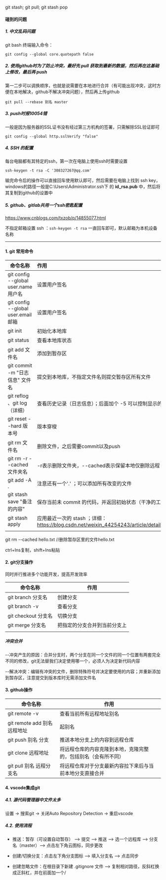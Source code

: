 git stash; git pull; git stash pop

#### 碰到的问题

##### 1. 中文乱码问题

git bash 终端输入命令：

```
git config --global core.quotepath false
```

##### 2. 使用github时为了防止冲突，最好先 pull 获取到最新的数据，然后再在这基础上修改，最后再 push

第一二步可以调换顺序，也就是说需要在本地进行合并（有可能出现冲突，这时方便在本地解决，github不解决冲突问题），然后再上传github

```
git pull --rebase 别名 master
```

##### 3. push时报10054错

一般是因为服务器的SSL证书没有经过第三方机构的签署，只需解除SSL验证即可

```
git config --global http.sslVerify "false"
```

##### 4. SSH 的配置

每台电脑都有其特定的ssh，第一次在电脑上使用ssh时需要设置

```
ssh-keygen -t rsa -C '308327267@qq.com'
```

输完命令后的操作可以直接回车使用默认即可，然后需要在电脑上找到 ssh key，windows的路径一般是C:\Users\Administrator\.ssh下 的 **id_rsa.pub** 中，然后将其复制到github的设置中

##### 5. github、gitlab共用一个ssh密匙配置

https://www.cnblogs.com/txzob/p/14855077.html

不指定邮箱设置 ssh ：`ssh-keygen -t rsa` 一直回车即可，默认邮箱为本机设备名称



---

#### 1. git 常用命令

| 命令名称                             | 作用                                                         |
| ------------------------------------ | :----------------------------------------------------------- |
| git config --global user.name 用户名 | 设置用户签名                                                 |
| git config --global user.email 邮箱  | 设置用户签名                                                 |
| git init                             | 初始化本地库                                                 |
| git status                           | 查看本地库状态                                               |
| git add 文件名                       | 添加到暂存区                                                 |
| git commit -m "日志信息" 文件名      | 提交到本地库，不指定文件名则提交暂存区所有文件               |
| git reflog 、git log（详细）         | 查看历史记录（日志信息）；后面加个 -5 可以控制显示的条数     |
| git reset  --hard 版本号             | 版本穿梭                                                     |
| git rm 文件名                        | 删除文件，之后需要commit以及push                             |
| git rm -r --cached 文件夹名          | -r表示删除文件夹，--cached表示保留本地仅删除远程             |
| git add -A .                         | 注意还有一个'.'  ；可以添加所有改变的文件                    |
| git stash save "备注的内容"          | 保存当前未 commit 的代码，并返回初始状态（干净的工作目录）   |
| git stash apply                      | 应用最近一次的 stash ；详细：https://blog.csdn.net/weixin_44254243/article/details/125207934 |
|                                      |                                                              |

git rm --cached hello.txt	//删除暂存区里的文件hello.txt

ctrl+Ins复制，shift+Ins粘贴

#### 2. git分支操作

同时并行推进多个功能开发，提高开发效率

| 命令名称            | 作用                         |
| ------------------- | ---------------------------- |
| git branch 分支名   | 创建分支                     |
| git branch -v       | 查看分支                     |
| git checkout 分支名 | 切换分支                     |
| git merge 分支名    | 把指定的分支合并到当前分支上 |
|                     |                              |

##### 冲突合并

--冲突产生的原因：合并分支时，两个分支在同一个文件的同一个位置有两套完全不同的修改，git无法替我们决定使用哪一个，必须人为决定新代码内容

--解决冲突：编辑有冲突的文件，删除特殊符号并决定要使用的内容；并重新添加到暂存区，注意提交到版本库时无需添加文件名

#### 3. github操作

| 命令名称                     | 作用                                                         |
| ---------------------------- | ------------------------------------------------------------ |
| git remote -v                | 查看当前所有远程地址别名                                     |
| git remote add 别名 远程地址 | 起别名                                                       |
| git push 别名 分支           | 推送本地分支上的内容到远程仓库                               |
| git clone 远程地址           | 将远程仓库的内容克隆到本地，克隆完整的，包括别名（会有所不同） |
| git pull 别名 远程分支名     | 将远程仓库对于分支最新内容拉下来后与当前本地分支直接合并     |

#### 4. vscode集成git

##### 4.1. 源代码管理器中文件太多

设置 -> 搜索git -> 关闭Auto Repository Detection -> 重启vscode

##### 4.2. 使用流程

- 推送：暂存（可设置自动暂存） -->  提交  -->  推送  -->  选一个远程库 -->  分支名（master）--> 点击左下角云图标，同步更改

- 创建/切换分支：点击左下角分支图标  -->  填入分支名  -->  点击同步
- 创建忽略文件：在根目录下新建 .gitignore 文件 -->  复制相对路径，反斜杠换成正斜杠，并在前面加一个/

